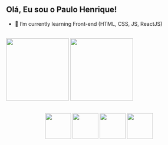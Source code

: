 ## Olá, Eu sou o Paulo Henrique!

- 🌱 I’m currently learning Front-end (HTML, CSS, JS, ReactJS)
<br>

<div >
  <img align="center" height="170em" src="https://github-readme-stats.vercel.app/api?username=PauloHenriqueSKT&count_private=true&show_icons=true&theme=github_dark"/>
  
  <img align="center" height="170em" src="https://github-readme-stats.vercel.app/api/top-langs/?username=PauloHenriqueSKT&layout=compact&theme=github_dark"/>
  
  
</div>
<br>
<br>

<div align="center">
  <img width="70px" src="https://cdn.jsdelivr.net/gh/devicons/devicon/icons/javascript/javascript-plain.svg" />
  <img width="70px" src="https://cdn.jsdelivr.net/gh/devicons/devicon/icons/react/react-original.svg" />
  <img width="70px"  src="https://cdn.jsdelivr.net/gh/devicons/devicon/icons/css3/css3-plain.svg" />
  <img width="70px" src="https://cdn.jsdelivr.net/gh/devicons/devicon/icons/html5/html5-plain.svg" />



</div>
